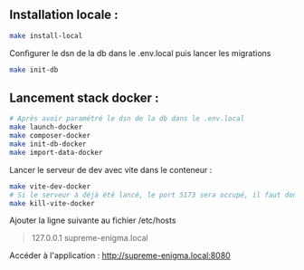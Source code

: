 ## Installation locale : 
```bash
make install-local
```
Configurer le dsn de la db dans le .env.local puis lancer les migrations
```bash
make init-db
```

## Lancement stack docker : 
```bash
# Après avoir paramétré le dsn de la db dans le .env.local
make launch-docker
make composer-docker
make init-db-docker
make import-data-docker
```
Lancer le serveur de dev avec vite dans le conteneur :
```bash
make vite-dev-docker
# Si le serveur à déjà été lancé, le port 5173 sera occupé, il faut donc le kill :
make kill-vite-docker
```
Ajouter la ligne suivante au fichier /etc/hosts
> 127.0.0.1    supreme-enigma.local

Accéder à l'application : http://supreme-enigma.local:8080 
